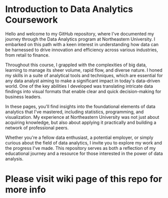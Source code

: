 # Introduction to Data Analytics Coursework

Hello and welcome to my GitHub repository, where I've documented my journey through the Data Analytics program at Northeastern University. I embarked on this path with a keen interest in understanding how data can be harnessed to drive innovation and efficiency across various industries, from retail to finance.

Throughout this course, I grappled with the complexities of big data, learning to manage its sheer volume, rapid flow, and diverse nature. I honed my skills in a suite of analytical tools and techniques, which are essential for any data analyst aiming to make a significant impact in today's data-driven world. One of the key abilities I developed was translating intricate data findings into visual formats that enable clear and quick decision-making for business leaders.

In these pages, you'll find insights into the foundational elements of data analytics that I've mastered, including statistics, programming, and visualization. My experience at Northeastern University was not just about acquiring knowledge, but also about applying it practically and building a network of professional peers.

Whether you're a fellow data enthusiast, a potential employer, or simply curious about the field of data analytics, I invite you to explore my work and the progress I've made. This repository serves as both a reflection of my educational journey and a resource for those interested in the power of data analysis.

# Please visit wiki page of this repo for more info
